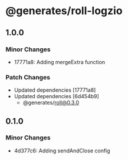 # @generates/roll-logzio

## 1.0.0

### Minor Changes

- 17771a8: Adding mergeExtra function

### Patch Changes

- Updated dependencies [17771a8]
- Updated dependencies [6d454b9]
  - @generates/roll@0.3.0

## 0.1.0

### Minor Changes

- 4d377c6: Adding sendAndClose config
